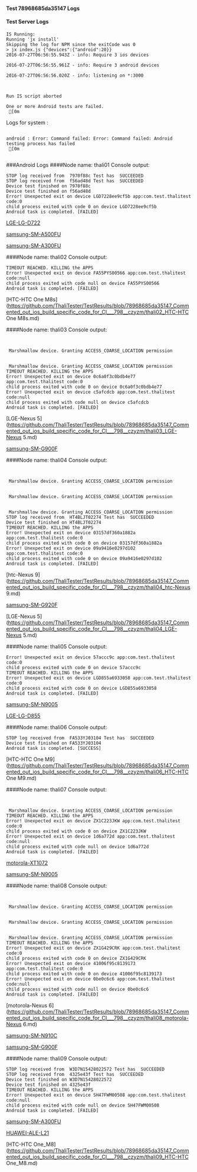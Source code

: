 #### Test 78968685da35147 Logs

#### Test Server Logs
```
IS Running:
Running 'jx install'
Skipping the log for NPM since the exitCode was 0
> jx index.js {"devices":{"android":20}}
2016-07-27T06:56:55.943Z - info: Require 3 ios devices

2016-07-27T06:56:55.961Z - info: Require 3 android devices

2016-07-27T06:56:56.020Z - info: listening on *:3000


 
Run IS script aborted
 
One or more Android tests are failed.
 [0m

```


Logs for system : 
```

android : Error: Command failed: Error: Command failed: Android testing process has failed
 [0m


```
###Android Logs
####Node name: thali01
Console output:
```
STOP log received from  7970f88c Test has  SUCCEEDED
STOP log received from  f56ad48d Test has  SUCCEEDED
Device test finished on 7970f88c 
Device test finished on f56ad48d 
Error! Unexpected exit on device LGD7228ee9cf5b app:com.test.thalitest code:0 
child process exited with code 0 on device LGD7228ee9cf5b 
Android task is completed. [FAILED]
```
[LGE-LG-D722](https://github.com/ThaliTester/TestResults/blob/78968685da35147_Commented_out_ios_build_specific_code_for_CI___798__czyzm/thali01_LGE-LG-D722.md)

[samsung-SM-A500FU](https://github.com/ThaliTester/TestResults/blob/78968685da35147_Commented_out_ios_build_specific_code_for_CI___798__czyzm/thali01_samsung-SM-A500FU.md)

[samsung-SM-A300FU](https://github.com/ThaliTester/TestResults/blob/78968685da35147_Commented_out_ios_build_specific_code_for_CI___798__czyzm/thali01_samsung-SM-A300FU.md)

####Node name: thali02
Console output:
```
TIMEOUT REACHED. KILLING the APPS
Error! Unexpected exit on device FA55PYS00566 app:com.test.thalitest code:null 
child process exited with code null on device FA55PYS00566 
Android task is completed. [FAILED]
```
[HTC-HTC One M8s](https://github.com/ThaliTester/TestResults/blob/78968685da35147_Commented_out_ios_build_specific_code_for_CI___798__czyzm/thali02_HTC-HTC One M8s.md)

####Node name: thali03
Console output:
```


 Marshmallow device. Granting ACCESS_COARSE_LOCATION permission


 Marshmallow device. Granting ACCESS_COARSE_LOCATION permission
TIMEOUT REACHED. KILLING the APPS
Error! Unexpected exit on device 0c6a0f3c0bdb4e77 app:com.test.thalitest code:0 
child process exited with code 0 on device 0c6a0f3c0bdb4e77 
Error! Unexpected exit on device c5afcdcb app:com.test.thalitest code:null 
child process exited with code null on device c5afcdcb 
Android task is completed. [FAILED]
```
[LGE-Nexus 5](https://github.com/ThaliTester/TestResults/blob/78968685da35147_Commented_out_ios_build_specific_code_for_CI___798__czyzm/thali03_LGE-Nexus 5.md)

[samsung-SM-G900F](https://github.com/ThaliTester/TestResults/blob/78968685da35147_Commented_out_ios_build_specific_code_for_CI___798__czyzm/thali03_samsung-SM-G900F.md)

####Node name: thali04
Console output:
```


 Marshmallow device. Granting ACCESS_COARSE_LOCATION permission


 Marshmallow device. Granting ACCESS_COARSE_LOCATION permission


 Marshmallow device. Granting ACCESS_COARSE_LOCATION permission
STOP log received from  HT4BLJT02274 Test has  SUCCEEDED
Device test finished on HT4BLJT02274 
TIMEOUT REACHED. KILLING the APPS
Error! Unexpected exit on device 03157df360a1882a app:com.test.thalitest code:0 
child process exited with code 0 on device 03157df360a1882a 
Error! Unexpected exit on device 09a9416e0297d102 app:com.test.thalitest code:0 
child process exited with code 0 on device 09a9416e0297d102 
Android task is completed. [FAILED]
```
[htc-Nexus 9](https://github.com/ThaliTester/TestResults/blob/78968685da35147_Commented_out_ios_build_specific_code_for_CI___798__czyzm/thali04_htc-Nexus 9.md)

[samsung-SM-G920F](https://github.com/ThaliTester/TestResults/blob/78968685da35147_Commented_out_ios_build_specific_code_for_CI___798__czyzm/thali04_samsung-SM-G920F.md)

[LGE-Nexus 5](https://github.com/ThaliTester/TestResults/blob/78968685da35147_Commented_out_ios_build_specific_code_for_CI___798__czyzm/thali04_LGE-Nexus 5.md)

####Node name: thali05
Console output:
```
Error! Unexpected exit on device 57accc9c app:com.test.thalitest code:0 
child process exited with code 0 on device 57accc9c 
TIMEOUT REACHED. KILLING the APPS
Error! Unexpected exit on device LGD855a6933058 app:com.test.thalitest code:0 
child process exited with code 0 on device LGD855a6933058 
Android task is completed. [FAILED]
```
[samsung-SM-N9005](https://github.com/ThaliTester/TestResults/blob/78968685da35147_Commented_out_ios_build_specific_code_for_CI___798__czyzm/thali05_samsung-SM-N9005.md)

[LGE-LG-D855](https://github.com/ThaliTester/TestResults/blob/78968685da35147_Commented_out_ios_build_specific_code_for_CI___798__czyzm/thali05_LGE-LG-D855.md)

####Node name: thali06
Console output:
```
STOP log received from  FA533YJ03104 Test has  SUCCEEDED
Device test finished on FA533YJ03104 
Android task is completed. [SUCCESS]
```
[HTC-HTC One M9](https://github.com/ThaliTester/TestResults/blob/78968685da35147_Commented_out_ios_build_specific_code_for_CI___798__czyzm/thali06_HTC-HTC One M9.md)

####Node name: thali07
Console output:
```


 Marshmallow device. Granting ACCESS_COARSE_LOCATION permission
TIMEOUT REACHED. KILLING the APPS
Error! Unexpected exit on device ZX1C223JKW app:com.test.thalitest code:0 
child process exited with code 0 on device ZX1C223JKW 
Error! Unexpected exit on device 1d6a772d app:com.test.thalitest code:null 
child process exited with code null on device 1d6a772d 
Android task is completed. [FAILED]
```
[motorola-XT1072](https://github.com/ThaliTester/TestResults/blob/78968685da35147_Commented_out_ios_build_specific_code_for_CI___798__czyzm/thali07_motorola-XT1072.md)

[samsung-SM-N9005](https://github.com/ThaliTester/TestResults/blob/78968685da35147_Commented_out_ios_build_specific_code_for_CI___798__czyzm/thali07_samsung-SM-N9005.md)

####Node name: thali08
Console output:
```


 Marshmallow device. Granting ACCESS_COARSE_LOCATION permission


 Marshmallow device. Granting ACCESS_COARSE_LOCATION permission


 Marshmallow device. Granting ACCESS_COARSE_LOCATION permission
TIMEOUT REACHED. KILLING the APPS
Error! Unexpected exit on device ZX1G429CRK app:com.test.thalitest code:0 
child process exited with code 0 on device ZX1G429CRK 
Error! Unexpected exit on device 41006f95c8139173 app:com.test.thalitest code:0 
child process exited with code 0 on device 41006f95c8139173 
Error! Unexpected exit on device 0be0c6c6 app:com.test.thalitest code:null 
child process exited with code null on device 0be0c6c6 
Android task is completed. [FAILED]
```
[motorola-Nexus 6](https://github.com/ThaliTester/TestResults/blob/78968685da35147_Commented_out_ios_build_specific_code_for_CI___798__czyzm/thali08_motorola-Nexus 6.md)

[samsung-SM-N910C](https://github.com/ThaliTester/TestResults/blob/78968685da35147_Commented_out_ios_build_specific_code_for_CI___798__czyzm/thali08_samsung-SM-N910C.md)

[samsung-SM-G900F](https://github.com/ThaliTester/TestResults/blob/78968685da35147_Commented_out_ios_build_specific_code_for_CI___798__czyzm/thali08_samsung-SM-G900F.md)

####Node name: thali09
Console output:
```
STOP log received from  W3D7N15428022572 Test has  SUCCEEDED
STOP log received from  4325e43f Test has  SUCCEEDED
Device test finished on W3D7N15428022572 
Device test finished on 4325e43f 
TIMEOUT REACHED. KILLING the APPS
Error! Unexpected exit on device SH47FWM00508 app:com.test.thalitest code:null 
child process exited with code null on device SH47FWM00508 
Android task is completed. [FAILED]
```
[samsung-SM-A300FU](https://github.com/ThaliTester/TestResults/blob/78968685da35147_Commented_out_ios_build_specific_code_for_CI___798__czyzm/thali09_samsung-SM-A300FU.md)

[HUAWEI-ALE-L21](https://github.com/ThaliTester/TestResults/blob/78968685da35147_Commented_out_ios_build_specific_code_for_CI___798__czyzm/thali09_HUAWEI-ALE-L21.md)

[HTC-HTC One_M8](https://github.com/ThaliTester/TestResults/blob/78968685da35147_Commented_out_ios_build_specific_code_for_CI___798__czyzm/thali09_HTC-HTC One_M8.md)




